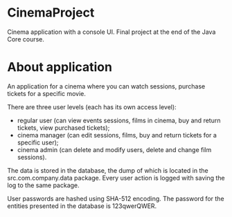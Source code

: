 # CinemaProject
Cinema application with a console UI. Final project at the end of the Java Core course.

# About application
An application for a cinema where you can watch sessions, purchase tickets for a specific movie.

There are three user levels (each has its own access level):
- regular user (can view events sessions, films in cinema, buy and return tickets, view purchased tickets);
- cinema manager (can edit sessions, films, buy and return tickets for a specific user);
- cinema admin (can delete and modify users, delete and change film sessions).

The data is stored in the database, the dump of which is located in the src.com.company.data package. Every user action is logged with saving the log to the same package.

User passwords are hashed using SHA-512 encoding. The password for the entities presented in the database is 123qwerQWER.
